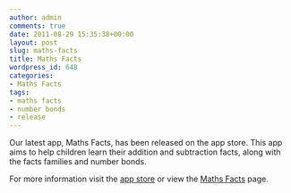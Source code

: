 ```yaml
---
author: admin
comments: true
date: 2011-08-29 15:35:38+00:00
layout: post
slug: maths-facts
title: Maths Facts
wordpress_id: 648
categories:
- Maths Facts
tags:
- maths facts
- number bonds
- release
---
```


Our latest app, Maths Facts, has been released on the app store. This app aims to help children learn their addition and subtraction facts, along with the facts families and number bonds.

For more information visit the [app store](http://itunes.apple.com/gb/app/maths-facts/id459281769?ls=1&mt=8) or view the [Maths Facts](http://www.cloudpebbles.com/apps/maths-facts/) page.

